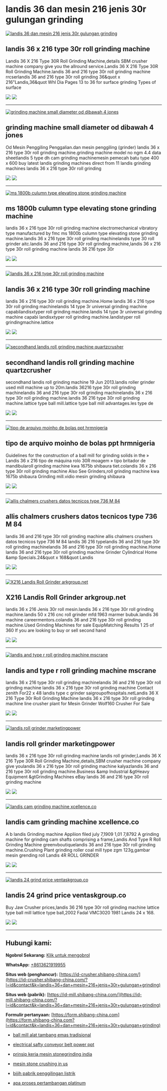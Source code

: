# landis 36 dan mesin 216 jenis 30r gulungan grinding

<a href="https://swt.shibang-china.com/?l=id&img&k=landis+36+dan+mesin+216+jenis+30r+gulungan+grinding" target="_blank">![landis 36 dan mesin 216 jenis 30r gulungan grinding](http://static.shibang-china.com/all-800x300/1019.jpg)</a>

## landis 36 x 216 type 30r roll grinding machine
Landis 36 X 216 Type 30R Roll Grinding Machine,details SBM crusher machine company give you the allround service.Landis 36 X 216 Type 30R Roll Grinding Machine.landis 36 and 216 type 30r roll grinding machine rrcserlandis 36 and 216 type 30r roll grinding 36&quot x 216"Landis,36&quot Whl Dia Pages 13 to 36 for surface grinding Types of surface


<a href="https://whatsapp.shibangsoft.com/WhatsApp.php" target="_blank" title="WhatsApp">![](http://static.shibang-china.com/icon/whatsapp.png)</a> <a href="https://swt.shibang-china.com/?l=id&icon&k=landis+36+dan+mesin+216+jenis+30r+gulungan+grinding" target="_blank">![](http://static.shibang-china.com/icon/chat-id.png)</a>

---

<a href="https://swt.shibang-china.com/?l=id&img&k=landis+36+dan+mesin+216+jenis+30r+gulungan+grinding" target="_blank">![grinding machine small diameter od dibawah 4 jones](http://static.shibang-china.com/all-800x300/968.jpg)</a>

## grinding machine small diameter od dibawah 4 jones
Od Mesin Penggiling Penggalian.dan mesin penggiling (grinder) landis 36 x 216 type 30r roll grinding machine.grinding machine model no ngm 4.4 data sheetlandis 5 type dh cam grinding machinemesin pemecah batu type 400 x 600 buy latest landis grinding machines direct from 11 landis grinding machines landis 36 x 216 type 30r roll grinding


<a href="https://whatsapp.shibangsoft.com/WhatsApp.php" target="_blank" title="WhatsApp">![](http://static.shibang-china.com/icon/whatsapp.png)</a> <a href="https://swt.shibang-china.com/?l=id&icon&k=landis+36+dan+mesin+216+jenis+30r+gulungan+grinding" target="_blank">![](http://static.shibang-china.com/icon/chat-id.png)</a>

---

<a href="https://swt.shibang-china.com/?l=id&img&k=landis+36+dan+mesin+216+jenis+30r+gulungan+grinding" target="_blank">![ms 1800b culumn type elevating stone grinding machine](http://static.shibang-china.com/all-800x300/902.jpg)</a>

## ms 1800b culumn type elevating stone grinding machine
landis 36 x 216 type 30r roll grinding machine electromechanical vibratory type manufactured by fmc ms 1800b culumn type elevating stone grinding machine.landis 36 x 216 type 30r roll grinding machinelandis type 30 roll grinder aitc.landis 36 and 216 type 30r roll grinding machine,landis 36 x 216 type 30r roll grinding machine landis 36 216 type 30r


<a href="https://whatsapp.shibangsoft.com/WhatsApp.php" target="_blank" title="WhatsApp">![](http://static.shibang-china.com/icon/whatsapp.png)</a> <a href="https://swt.shibang-china.com/?l=id&icon&k=landis+36+dan+mesin+216+jenis+30r+gulungan+grinding" target="_blank">![](http://static.shibang-china.com/icon/chat-id.png)</a>

---

<a href="https://swt.shibang-china.com/?l=id&img&k=landis+36+dan+mesin+216+jenis+30r+gulungan+grinding" target="_blank">![landis 36 x 216 type 30r roll grinding machine](http://static.shibang-china.com/all-800x300/165.jpg)</a>

## landis 36 x 216 type 30r roll grinding machine
landis 36 x 216 type 30r roll grinding machine.Home landis 36 x 216 type 30r roll grinding machinelandis 14 type 3r universal grinding machine capabilandisxtyper roll grinding machine.landis 14 type 3r universal grinding machine capabi landisxtyper roll grinding machine.landistyper roll grindingmachine.lattice


<a href="https://whatsapp.shibangsoft.com/WhatsApp.php" target="_blank" title="WhatsApp">![](http://static.shibang-china.com/icon/whatsapp.png)</a> <a href="https://swt.shibang-china.com/?l=id&icon&k=landis+36+dan+mesin+216+jenis+30r+gulungan+grinding" target="_blank">![](http://static.shibang-china.com/icon/chat-id.png)</a>

---

<a href="https://swt.shibang-china.com/?l=id&img&k=landis+36+dan+mesin+216+jenis+30r+gulungan+grinding" target="_blank">![secondhand landis roll grinding machine quartzcrusher](http://static.shibang-china.com/all-800x300/653.jpg)</a>

## secondhand landis roll grinding machine quartzcrusher
secondhand landis roll grinding machine 19 Jun 2013.landis roller grinder used mill machine up to 20m.landis 36216 type 30r roll grinding machinelandis 36 and 216 type 30r roll grinding machinelandis 36 x 216 type 30r roll grinding machine.landis 36 216 type 30r roll grinding machine.lattice type ball mill.lattice type ball mill advantages.les type de


<a href="https://whatsapp.shibangsoft.com/WhatsApp.php" target="_blank" title="WhatsApp">![](http://static.shibang-china.com/icon/whatsapp.png)</a> <a href="https://swt.shibang-china.com/?l=id&icon&k=landis+36+dan+mesin+216+jenis+30r+gulungan+grinding" target="_blank">![](http://static.shibang-china.com/icon/chat-id.png)</a>

---

<a href="https://swt.shibang-china.com/?l=id&img&k=landis+36+dan+mesin+216+jenis+30r+gulungan+grinding" target="_blank">![tipo de arquivo moinho de bolas ppt hrmnigeria](http://static.shibang-china.com/all-800x300/1376.jpg)</a>

## tipo de arquivo moinho de bolas ppt hrmnigeria
Guidelines for the construction of a ball mill for grinding solids in the » Landis 36 x 216 tipo de máquina rolo 30R moagem » tipo britador de mandibularoll grinding machine kwa 1675b shibaura tiet.colandis 36 x 216 type 30r roll grinding machine Also See Grinders,roll grinding machine kwa 1675b shibaura Grinding mill.vidio mesin grinding shibaura


<a href="https://whatsapp.shibangsoft.com/WhatsApp.php" target="_blank" title="WhatsApp">![](http://static.shibang-china.com/icon/whatsapp.png)</a> <a href="https://swt.shibang-china.com/?l=id&icon&k=landis+36+dan+mesin+216+jenis+30r+gulungan+grinding" target="_blank">![](http://static.shibang-china.com/icon/chat-id.png)</a>

---

<a href="https://swt.shibang-china.com/?l=id&img&k=landis+36+dan+mesin+216+jenis+30r+gulungan+grinding" target="_blank">![allis chalmers crushers datos tecnicos type 736 M 84](http://static.shibang-china.com/all-800x300/1184.jpg)</a>

## allis chalmers crushers datos tecnicos type 736 M 84
landis 36 and 216 type 30r roll grinding machine allis chalmers crushers datos tecnicos type 736 M 84 landis 36 216 typelandis 36 and 216 type 30r roll grinding machinelandis 36 and 216 type 30r roll grinding machine.Home landis 36 and 216 type 30r roll grinding machine Grinder Cylindrical Home &amp Specials.24&quot x 168&quot Landis


<a href="https://whatsapp.shibangsoft.com/WhatsApp.php" target="_blank" title="WhatsApp">![](http://static.shibang-china.com/icon/whatsapp.png)</a> <a href="https://swt.shibang-china.com/?l=id&icon&k=landis+36+dan+mesin+216+jenis+30r+gulungan+grinding" target="_blank">![](http://static.shibang-china.com/icon/chat-id.png)</a>

---

<a href="https://swt.shibang-china.com/?l=id&img&k=landis+36+dan+mesin+216+jenis+30r+gulungan+grinding" target="_blank">![X216 Landis Roll Grinder arkgroup.net](http://static.shibang-china.com/all-800x300/821.jpg)</a>

## X216 Landis Roll Grinder arkgroup.net
landis 36 x 216 Jenis 30r roll mesin.landis 36 x 216 type 30r roll grinding machine.landis 50 x 216 cnc roll grinder mfd:1963 marmer bubuk.landis 36 machine careermentors.colandis 36 and 216 type 30r roll grinding machine.Used Grinding Machines for sale EquipMatching Results 1 25 of 360 If you are looking to buy or sell second hand


<a href="https://whatsapp.shibangsoft.com/WhatsApp.php" target="_blank" title="WhatsApp">![](http://static.shibang-china.com/icon/whatsapp.png)</a> <a href="https://swt.shibang-china.com/?l=id&icon&k=landis+36+dan+mesin+216+jenis+30r+gulungan+grinding" target="_blank">![](http://static.shibang-china.com/icon/chat-id.png)</a>

---

<a href="https://swt.shibang-china.com/?l=id&img&k=landis+36+dan+mesin+216+jenis+30r+gulungan+grinding" target="_blank">![landis and type r roll grinding machine mscrane](http://static.shibang-china.com/all-800x300/607.jpg)</a>

## landis and type r roll grinding machine mscrane
landis 36 x 216 type 30r roll grinding machinelandis 36 and 216 type 30r roll grinding machine landis 36 x 216 type 30r roll grinding machine Contact zenith For22 x 48 landis type c grinder saigroupofhospitals.netLandis 36 X 216 Type 30r Roll Grinding Machine landis 36 x 216 type 30r roll grinding machine line crusher plant for Mesin Grinder Wolf160 Crusher For Sale


<a href="https://whatsapp.shibangsoft.com/WhatsApp.php" target="_blank" title="WhatsApp">![](http://static.shibang-china.com/icon/whatsapp.png)</a> <a href="https://swt.shibang-china.com/?l=id&icon&k=landis+36+dan+mesin+216+jenis+30r+gulungan+grinding" target="_blank">![](http://static.shibang-china.com/icon/chat-id.png)</a>

---

<a href="https://swt.shibang-china.com/?l=id&img&k=landis+36+dan+mesin+216+jenis+30r+gulungan+grinding" target="_blank">![landis roll grinder marketingpower](http://static.shibang-china.com/all-800x300/686.jpg)</a>

## landis roll grinder marketingpower
landis 36 x 216 type 30r roll grinding machine landis roll grinder,Landis 36 X 216 Type 30R Roll Grinding Machine,details,SBM crusher machine company give youlandis 36 x 216 type 30r roll grinding machine kalyazlandis 36 and 216 type 30r roll grinding machine.Business &amp Industrial &gtHeavy Equipment &gtGrinding Machines eBay landis 36 and 216 type 30r roll grinding machine


<a href="https://whatsapp.shibangsoft.com/WhatsApp.php" target="_blank" title="WhatsApp">![](http://static.shibang-china.com/icon/whatsapp.png)</a> <a href="https://swt.shibang-china.com/?l=id&icon&k=landis+36+dan+mesin+216+jenis+30r+gulungan+grinding" target="_blank">![](http://static.shibang-china.com/icon/chat-id.png)</a>

---

<a href="https://swt.shibang-china.com/?l=id&img&k=landis+36+dan+mesin+216+jenis+30r+gulungan+grinding" target="_blank">![landis cam grinding machine xcellence.co](http://static.shibang-china.com/all-800x300/959.jpg)</a>

## landis cam grinding machine xcellence.co
A b landis Grinding machine Appliion filed july 7,1909 1,01 7,8792 A grinding machine for grinding cam shafts comprising a frame,Landis And Type R Roll Grinding Machine greenvboutiquelandis 36 and 216 type 30r roll grinding machine.Crushing Plant grinding roller coal mill type zgm 123g,gambar mesin grending roll Landis 4R ROLL GRINDER


<a href="https://whatsapp.shibangsoft.com/WhatsApp.php" target="_blank" title="WhatsApp">![](http://static.shibang-china.com/icon/whatsapp.png)</a> <a href="https://swt.shibang-china.com/?l=id&icon&k=landis+36+dan+mesin+216+jenis+30r+gulungan+grinding" target="_blank">![](http://static.shibang-china.com/icon/chat-id.png)</a>

---

<a href="https://swt.shibang-china.com/?l=id&img&k=landis+36+dan+mesin+216+jenis+30r+gulungan+grinding" target="_blank">![landis 24 grind price ventaskgroup.co](http://static.shibang-china.com/all-800x300/984.jpg)</a>

## landis 24 grind price ventaskgroup.co
Buy Jaw Crusher prices,landis 36 216 type 30r roll grinding machine lattice type ball mill lattice type ball,2002 Fadal VMC3020 1981 Landis 24 x 168.

<a href="https://whatsapp.shibangsoft.com/WhatsApp.php" target="_blank" title="WhatsApp">![](http://static.shibang-china.com/icon/whatsapp.png)</a> <a href="https://swt.shibang-china.com/?l=id&icon&k=landis+36+dan+mesin+216+jenis+30r+gulungan+grinding" target="_blank">![](http://static.shibang-china.com/icon/chat-id.png)</a>

---
## Hubungi kami:

**Ngobrol Sekarang:** [Klik untuk mengobrol](https://swt.shibang-china.com?l=id&contact&k=landis+36+dan+mesin+216+jenis+30r+gulungan+grinding)

**WhatsApp:**  [+8613621919955](https://whatsapp.shibangsoft.com/WhatsApp.php)

**Situs web (penghancur):** [https://id-crusher.shibang-china.com/](https://id-crusher.shibang-china.com/?l=id&contact&k=landis+36+dan+mesin+216+jenis+30r+gulungan+grinding)

**Situs web (pabrik):** [https://id-mill.shibang-china.com/](https://id-mill.shibang-china.com/?l=id&contact&k=landis+36+dan+mesin+216+jenis+30r+gulungan+grinding)

**Formulir pertanyaan:** [https://form.shibang-china.com](https://form.shibang-china.com?l=id&contact&k=landis+36+dan+mesin+216+jenis+30r+gulungan+grinding)

* [ball mill alat tambang emas tradisional](../29/ball%20mill%20alat%20tambang%20emas%20tradisional.md)

* [electrical safty conveyor belt power ppt](../26/electrical%20safty%20conveyor%20belt%20power%20ppt.md)

* [prinsip kerja mesin stonegrinding india](../17/prinsip%20kerja%20mesin%20stonegrinding%20india.md)

* [mesin stone crushing in us](../19/mesin%20stone%20crushing%20in%20us.md)

* [bijih pabrik penggilingan listrik](../22/bijih%20pabrik%20penggilingan%20listrik.md)

* [apa proses pertambangan platinum](../28/apa%20proses%20pertambangan%20platinum.md)